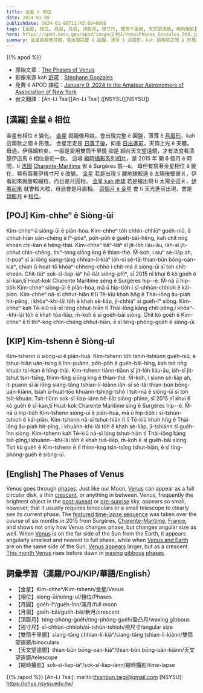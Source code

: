 ```yaml
---
title: 金星 ê 相位
date: 2024-01-08
publishdate: 2024-01-08T11:45:00+0800
tags: [金星, 相位, 月圓, 月眉, 頂膨月, 視寸尺, 雙筒千里鏡, 天文望遠鏡, 縮時攝影]
hero: https://apod.nasa.gov/apod/image/2401/VenusPhases_Gonzales_960.jpg
summary: 金星就親像月娘，會出現完整 ê 圓盤，薄薄 ê 月眉形，kah 這兩款之間 ê 形態。
---
```


{{% apod %}}

- 原始文章：[The Phases of Venus](https://apod.nasa.gov/apod/ap240108.html)
- 影像來源 kah [許可][License]：[Stéphane Gonzales](https://www.flickr.com/people/stephane-gonzalez/)
- 免費 ê APOD 課程：[January 9, 2024 to the Amateur Astronomers of Association of New York](https://aaa.org/event/2023-astronomy-picture-of-the-day/)
- 台文翻譯：[An-Li Tsai][An-Li Tsai] ([NSYSU][NSYSU])

## [漢羅] 金星 ê 相位
金星有相位 ê 變化。
[金星][Venus 1] 就親像月娘，會出現完整 ê 圓盤，薄薄 ê [月眉形][crescent]，kah 這兩款之間 ê 形態。
金星定定是 [日落了後][post-sunset]，抑是 [日出進前][pre-sunrise]，天頂上光 ê 天體。
毋過，伊傷細粒矣，一般是愛用雙筒千里鏡 抑是 細台天文望遠鏡，才有法度看清楚伊這馬 ê 相位是佗一款。
這場 [縮時攝影系列相片][featured time-lapse sequence]，是 2015 年 開 6 個月 ê 時間，tī [法國][France] [Charente-Maritime][Charente-Maritime] 省 ê Surgères 翕--ê。
毋但有翕著金星相位 ê 變化，嘛有翕著伊視寸尺 ê 改變。
[金星][Venus 2] 若是出現 tī 離地球較遠 ê 太陽後壁彼爿，伊看起來就會較細粒，而且是月圓相。
[金星 kah 地球][Venus and Earth] 若是攏出現 tī 太陽仝這爿，[伊看起來][Venus appears] 就會較大粒，毋過會是月眉相。
[這個月 ê 金星][This month Venus] 會 tī 天光進前出現，會是 [頂][waxing][膨月][gibbous] ê [相位][phases 2]。

## [POJ] Kim-chheⁿ ê Siòng-ūi
Kim-chheⁿ ū siòng-ūi ê piàn-hòa.
Kim-chheⁿ to̍h chhin-chhiūⁿ goe̍h-niû, ē chhut-hiān oân-chéng ê îⁿ-pôaⁿ, po̍h-po̍h ê goe̍h-bâi-hêng, kah chit nn̄g khoán chi-kan ê hêng-thài.
Kim-chheⁿ tiāⁿ-tiāⁿ sī ji̍t-lo̍h liáu-āu, ia̍h-sī ji̍t-chhut chìn-chêng, thiⁿ-téng siōng kng ê thian-thé.
M̄-koh, i siuⁿ sè-lia̍p ah, it-poaⁿ sī ài iōng siang-tâng chhian-lí-kiàⁿ ia̍h-sī sè-tâi thian-bûn bōng-oán-kiàⁿ, chiah ū-hoat-tō͘ khòaⁿ-chheng-chhó i chit-má ê siòng-ūi sī toh chi̍t-khoán.
Chit-tiûⁿ sok-sî-liap-iáⁿ hē-lia̍t siòng-phìⁿ, sī 2015 nî khui 6 kò goe̍h ê sî-kan,tī Hoat-kok Charente Maritime séng ê Surgères hip--ê.
M̄-nā ū hip-tio̍h Kim-chheⁿ siòng-ūi ê piàn-hòa, mā ū hip-tio̍h i sī-chhùn-chhioh ê kái-piàn.
Kim-chheⁿ nā-sī chhut-hiān tī lī Tē-kiû khah hn̄g ê Thài-iông āu-piah hit-pêng, i khòaⁿ-khí-lâi to̍h ē khah sè-lia̍p, jî-chhiáⁿ sī goe̍h-îⁿ siòng.
Kim-chheⁿ kah Tē-kiû nā-sī lóng chhut-hiān tī Thài-iông kāng chit-pêng,i khòaⁿ--khí-lâi to̍h ē khah tōa-lia̍p, m̄-koh ē sī goe̍h-bâi siòng.
Chit kò goe̍h ê Kim-chheⁿ ē tī thiⁿ-kng chìn-chêng chhut-hiān, ē sī téng-phòng-goe̍h ê siòng-ūi.

## [KIP] Kim-tshenn ê Siòng-uī
Kim-tshenn ū siòng-uī ê piàn-huà.
Kim-tshenn to̍h tshin-tshiūnn gue̍h-niû, ē tshut-hiān uân-tsíng ê înn-puânn, po̍h-po̍h ê gue̍h-bâi-hîng, kah tsit nn̄g khuán tsi-kan ê hîng-thài.
Kim-tshenn tiānn-tiānn sī ji̍t-lo̍h liáu-āu, ia̍h-sī ji̍t-tshut tsìn-tsîng, thinn-tíng siōng kng ê thian-thé.
M̄-koh, i siunn sè-lia̍p ah, it-puann sī ài iōng siang-tâng tshian-lí-kiànn ia̍h-sī sè-tâi thian-bûn bōng-uán-kiànn, tsiah ū-huat-tōo khuànn-tshing-tshó i tsit-má ê siòng-ūi sī toh tsi̍t-khuán.
Tsit-tiûnn sok-sî-liap-iánn hē-lia̍t siòng-phìnn, sī 2015 nî khui 6 kò gue̍h ê sî-kan,tī Huat-kok Charente Maritime síng ê Surgères hip--ê.
M̄-nā ū hip-tio̍h Kim-tshenn siòng-uī ê piàn-huà, mā ū hip-tio̍h i sī-tshùn-tshioh ê kái-piàn.
Kim-tshenn nā-sī tshut-hiān tī lī Tē-kiû khah hn̄g ê Thài-iông āu-piah hit-pîng, i khuànn-khí-lâi to̍h ē khah sè-lia̍p, jî-tshiánn sī gue̍h-înn siòng.
Kim-tshenn kah Tē-kiû nā-sī lóng tshut-hiān tī Thài-iông kāng tsit-pîng,i khuànn--khí-lâi to̍h ē khah tuā-lia̍p, m̄-koh ē sī gue̍h-bâi siòng.
Tsit kò gue̍h ê Kim-tshenn ē tī thinn-kng tsìn-tsîng tshut-hiān, ē sī tíng-phòng-gue̍h ê siòng-uī.

## [English] The Phases of Venus
Venus goes through [phases][phases 1].
Just like our Moon, [Venus][Venus 1] can appear as a full circular disk, a thin [crescent][crescent], or anything in between.
Venus, frequently the brightest object in the [post-sunset][post-sunset] or [pre-sunrise][pre-sunrise] sky, appears so small, however, that it usually requires binoculars or a small telescope to clearly see its current phase.
The [featured time-lapse sequence][featured time-lapse sequence] was taken over the course of six months in 2015 from Surgères, [Charente-Maritime][Charente-Maritime], [France][France], and shows not only how Venus changes phase, but changes angular size as well.
When [Venus][Venus 2] is on the far side of the Sun from the Earth, it appears angularly smallest and nearest to full phase, while when [Venus and Earth][Venus and Earth] are on the same side of the Sun, [Venus appears][Venus appears] larger, but as a crescent.
[This month Venus][This month Venus] rises before dawn in [waxing][waxing] [gibbous][gibbous] [phases][phases 2].

## 詞彙學習（漢羅/POJ/KIP/華語/English）
- 【金星】Kim-chheⁿ/Kim-tshenn/金星/Venus
- 【相位】siòng-ūi/siòng-uī/相位/Phases
- 【月圓】goe̍h-îⁿ/gue̍h-înn/滿月/full moon
- 【月眉】goe̍h-bâi/gue̍h-bâi/新月/crescent
- 【頂膨月】téng-phòng-goe̍h/tíng-phòng-gue̍h/盈凸月/waxing gibbous
- 【視寸尺】sī-chhùn-chhioh/sī-tshùn-tshioh/視尺寸/angular size
- 【雙筒千里鏡】siang-tâng chhian-lí-kiàⁿ/siang-tâng tshian-lí-kiànn/雙筒望遠鏡/binoculars
- 【天文望遠鏡】thian-bûn bōng-oán-kiàⁿ/thian-bûn bōng-uán-kiànn/天文望遠鏡/telescope
- 【縮時攝影】sok-sî-liap-iáⁿ/sok-sî-liap-iánn/縮時攝影/time-lapse

{{% /apod %}}
[An-Li Tsai]: mailto:thianbun.taigi@gmail.com
[NSYSU]: https://phys.nsysu.edu.tw/

[copyright]: https://apod.nasa.gov/apod/fap/lib/about_apod.html#srapply
[License]: https://creativecommons.org/licenses/by/3.0/

[phases 1]:https://en.wikipedia.org/wiki/Phases_of_Venus
[Venus 1]:https://science.nasa.gov/venus/
[crescent]:https://apod.nasa.gov/apod/ap230826.html
[post-sunset]:https://apod.nasa.gov/apod/ap230102.html
[pre-sunrise]:https://apod.nasa.gov/apod/ap160130.html
[featured time-lapse sequence]:https://www.iau.org/public/images/detail/ann23043a/
[Charente-Maritime]:https://youtu.be/nAlTvNII1O8
[France]:https://en.wikipedia.org/wiki/France
[Venus 2]:https://apod.nasa.gov/cgi-bin/apod/apod_search?tquery=Venus
[Venus and Earth]:https://earthsky.org/astronomy-essentials/five-petals-of-venus/
[Venus appears]:https://img.freepik.com/premium-photo/adorable-striped-cat-looking-up-cat-portrait-close-up_199743-10939.jpg
[This month Venus]:https://earthsky.org/upl/2023/01/Venus-elongation-north-sunrise-2023-Guy-Ottewell.jpg
[waxing]:https://spaceplace.nasa.gov/moon-phases/
[gibbous]:https://apod.nasa.gov/apod/ap231112.html
[phases 2]:https://spaceplace.nasa.gov/moon-phases/
